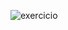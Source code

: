![exercicio](https://user-images.githubusercontent.com/98776872/162557892-ac9dda6b-7a3b-404b-b8b5-73cec92a0712.gif)